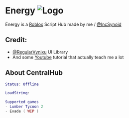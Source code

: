 
# Energy ![Logo](https://cdn.discordapp.com/attachments/1038465796361429075/1039546494887407697/icons8-conflict-30.png)

Energy is a [Roblox](roblox.com) Script Hub made by me / [@IncSynoid](https://github.com/incSynoid)


## Credit:

 - [@RegularVynixu](https://github.com/RegularVynixu) UI Library
 - And some [Youtube](https://youtube.com) tutorial that actually teach me a lot

## About CentralHub

```lua
Status: Offline
```
```Lua
LoadString: 
```
```lua
Supported games
- Lumber Tycoon 2
- Evade ( WIP )
```
